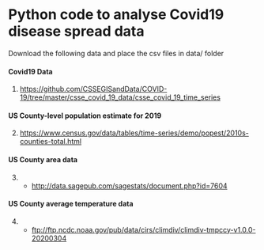 # Python code to analyse Covid19 disease spread data

Download the following data and place the csv files in data/ folder

#### Covid19 Data
1. https://github.com/CSSEGISandData/COVID-19/tree/master/csse_covid_19_data/csse_covid_19_time_series

#### US County-level population estimate for 2019
2. https://www.census.gov/data/tables/time-series/demo/popest/2010s-counties-total.html

#### US County area data
3. - http://data.sagepub.com/sagestats/document.php?id=7604

#### US County average temperature data
4. - ftp://ftp.ncdc.noaa.gov/pub/data/cirs/climdiv/climdiv-tmpccy-v1.0.0-20200304


